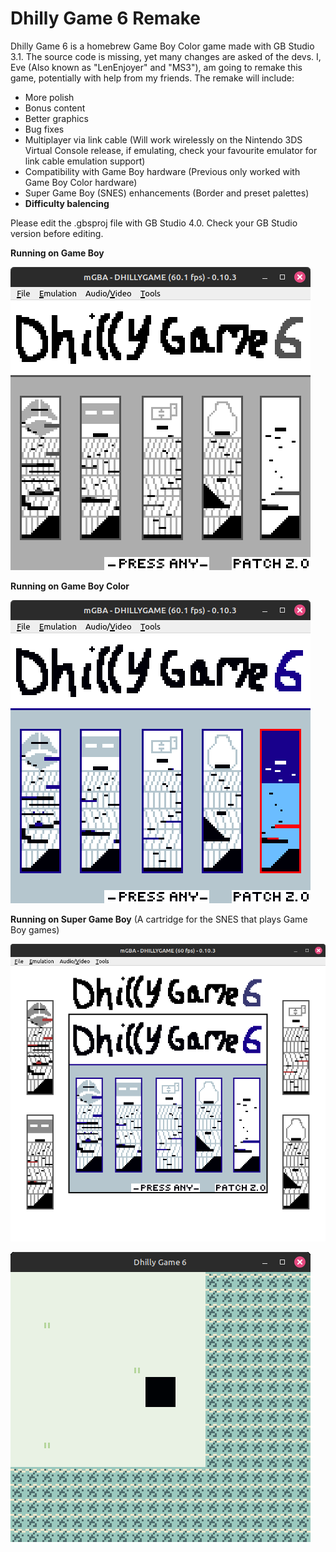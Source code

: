 # Dhilly Game 6 Remake
Dhilly Game 6 is a homebrew Game Boy Color game made with GB Studio 3.1. The source code is missing, yet many changes are asked of the devs. I, Eve (Also known as "LenEnjoyer" and "MS3"), am going to remake this game, potentially with help from my friends. The remake will include:
- More polish
- Bonus content
- Better graphics
- Bug fixes
- Multiplayer via link cable (Will work wirelessly on the Nintendo 3DS Virtual Console release, if emulating, check your favourite emulator for link cable emulation support)
- Compatibility with Game Boy hardware (Previous only worked with Game Boy Color hardware)
- Super Game Boy (SNES) enhancements (Border and preset palettes)
- **Difficulty balencing**

Please edit the .gbsproj file with GB Studio 4.0. Check your GB Studio version before editing.

**Running on Game Boy**

![Dhilly Game 6 Remake on the Game Boy](screenshots/gb.png)

**Running on Game Boy Color**

![Dhilly Game 6 Remake on the Game Boy Color](screenshots/gbc.png)

**Running on Super Game Boy** (A cartridge for the SNES that plays Game Boy games)

![Dhilly Game 6 Remake on the Super Game Boy (SNES)](screenshots/sgb.png)

![Gif of Square next to an animated sea](screenshots/gif.gif)
